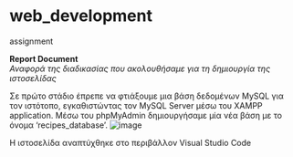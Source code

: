 # web_development
assignment
  
**Report Document**  
*Αναφορά της διαδικασίας που ακολουθήσαμε για τη δημιουργία της ιστοσελίδας*
  
Σε πρώτο στάδιο έπρεπε να φτιάξουμε μια βάση δεδομένων MySQL για τον ιστότοπο,   εγκαθιστώντας τον MySQL Server μέσω του XAMPP application. Μέσω του phpMyAdmin δημιουργήσαμε μία νέα βάση με το όνομα ‘recipes_database’.
  ![image](https://github.com/xristina9822/web_development/assets/95050650/a17d6d24-06aa-43dc-b05b-a791d3bc804c)

 




Η ιστοσελίδα αναπτύχθηκε στο περιβάλλον Visual Studio Code 


